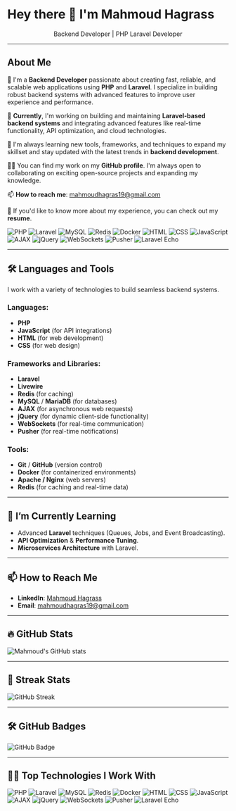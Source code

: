 # Hey there 👋 I'm **Mahmoud Hagrass**

<p align="center">
     <strong></strong>Backend Developer | PHP Laravel Developer</strong>
</p>

---

## About Me
🚀 I'm a **Backend Developer** passionate about creating fast, reliable, and scalable web applications using **PHP** and **Laravel**. I specialize in building robust backend systems with advanced features to improve user experience and performance.

🔭 **Currently**, I'm working on building and maintaining **Laravel-based backend systems** and integrating advanced features like real-time functionality, API optimization, and cloud technologies.

🌱 I'm always learning new tools, frameworks, and techniques to expand my skillset and stay updated with the latest trends in **backend development**.

👨‍💻 You can find my work on my **GitHub profile**. I'm always open to collaborating on exciting open-source projects and expanding my knowledge.

📫 **How to reach me**: mahmoudhagras19@gmail.com

📄 If you'd like to know more about my experience, you can check out my **resume**.


![PHP](https://img.shields.io/badge/PHP-777BB4?logo=php&logoColor=white)
![Laravel](https://img.shields.io/badge/Laravel-FF2D20?logo=laravel&logoColor=white)
![MySQL](https://img.shields.io/badge/MySQL-000000?logo=mysql&logoColor=white)
![Redis](https://img.shields.io/badge/Redis-D92C2C?logo=redis&logoColor=white)
![Docker](https://img.shields.io/badge/Docker-2496ED?logo=docker&logoColor=white)
![HTML](https://img.shields.io/badge/HTML-E34F26?logo=html5&logoColor=white)
![CSS](https://img.shields.io/badge/CSS-1572B6?logo=css3&logoColor=white)
![JavaScript](https://img.shields.io/badge/JavaScript-F7DF1E?logo=javascript&logoColor=black)
![AJAX](https://img.shields.io/badge/AJAX-010101?logo=ajax&logoColor=white)
![jQuery](https://img.shields.io/badge/jQuery-0769AD?logo=jquery&logoColor=white)
![WebSockets](https://img.shields.io/badge/WebSockets-010101?logo=websocket&logoColor=white)
![Pusher](https://img.shields.io/badge/Pusher-300d4f?logo=pusher&logoColor=white)
![Laravel Echo](https://img.shields.io/badge/Laravel_Echo-FF2D20?logo=laravel&logoColor=white)

---

## 🛠 Languages and Tools
I work with a variety of technologies to build seamless backend systems.

### Languages:
- **PHP** 
- **JavaScript** (for API integrations)
- **HTML** (for web development)
- **CSS** (for web design)

### Frameworks and Libraries:
- **Laravel** 
- **Livewire**
- **Redis** (for caching)
- **MySQL** / **MariaDB** (for databases)
- **AJAX** (for asynchronous web requests)
- **jQuery** (for dynamic client-side functionality)
- **WebSockets** (for real-time communication)
- **Pusher** (for real-time notifications)

### Tools:
- **Git** / **GitHub** (version control)
- **Docker** (for containerized environments)
- **Apache / Nginx** (web servers)
- **Redis** (for caching and real-time data)

---

## 🌱 I’m Currently Learning

- Advanced **Laravel** techniques (Queues, Jobs, and Event Broadcasting).
- **API Optimization** & **Performance Tuning**.
- **Microservices Architecture** with Laravel.

---

## 📫 How to Reach Me

- **LinkedIn**: [Mahmoud Hagrass](https://www.linkedin.com/in/mahmoudhagras/)
- **Email**: mahmoudhagras19@gmail.com

---

## 🔥 GitHub Stats

![Mahmoud's GitHub stats](https://github-readme-stats.vercel.app/api?username=yourusername&show_icons=true&theme=radical&hide_border=true)

---

## 🎯 Streak Stats

![GitHub Streak](https://streak-stats.demolab.com?user=Mahmoud-Hagrass&theme=radical&hide_border=true)

---

## 🛠️ GitHub Badges

![GitHub Badge](https://img.shields.io/github/followers/Mahmoud-Hagrass?style=social)

---

## 👨‍💻 Top Technologies I Work With

![PHP](https://img.shields.io/badge/PHP-777BB4?logo=php&logoColor=white)
![Laravel](https://img.shields.io/badge/Laravel-FF2D20?logo=laravel&logoColor=white)
![MySQL](https://img.shields.io/badge/MySQL-000000?logo=mysql&logoColor=white)
![Redis](https://img.shields.io/badge/Redis-D92C2C?logo=redis&logoColor=white)
![Docker](https://img.shields.io/badge/Docker-2496ED?logo=docker&logoColor=white)
![HTML](https://img.shields.io/badge/HTML-E34F26?logo=html5&logoColor=white)
![CSS](https://img.shields.io/badge/CSS-1572B6?logo=css3&logoColor=white)
![JavaScript](https://img.shields.io/badge/JavaScript-F7DF1E?logo=javascript&logoColor=black)
![AJAX](https://img.shields.io/badge/AJAX-010101?logo=ajax&logoColor=white)
![jQuery](https://img.shields.io/badge/jQuery-0769AD?logo=jquery&logoColor=white)
![WebSockets](https://img.shields.io/badge/WebSockets-010101?logo=websocket&logoColor=white)
![Pusher](https://img.shields.io/badge/Pusher-300d4f?logo=pusher&logoColor=white)
![Laravel Echo](https://img.shields.io/badge/Laravel_Echo-FF2D20?logo=laravel&logoColor=white)
